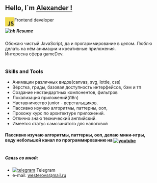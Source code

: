 ## Hello, I`m [Alexander !][telega]

<img align="left" alt="JavaScript" width="30" src="https://raw.githubusercontent.com/github/explore/80688e429a7d4ef2fca1e82350fe8e3517d3494d/topics/javascript/javascript.png" />Frontend developer

##### [<img align="baseline" alt="hh" width="20" src="https://i.hh.ru/logos/svg/hh.ru__min_.svg?v=11032019" />][hh] Resume 
Обожаю чистый JavaScript, да и прогарммирование в целом. Люблю делать на нём анимации и креативные приложения.
<br> Интересна сфера gameDev.

#
### Skills and Tools
- Анимации различных видов(canvas, svg, lottie, css)
- Вёрстка, гриды, базовая доступность интерфейсов, бэм и тп
- Создание нестандартных компонентов, фильтров
- Локализация приложений(i18n)
- Наставничество junior - верстальщиков.
- Пассивно изучаю алгоритмы, паттерны, ооп, 
- Прохожу курс по архитектуре приложений.
- Отлично знаю технический английский.
- Имеется статус самозанятого для налоговой

####  Пассивно изучаю алгоритмы, паттерны, ооп, делаю мини-игры, <br/> веду небольшой канал по программированию на [<img align="center" alt="youtube" width="56" src="https://www.gstatic.com/youtube/img/branding/youtubelogo/svg/youtubelogo.svg" />][youtube] 

#
##### Связь со мной:
- [<img align="baseline" alt="telegram" width="20" src="https://telegram.org/img/t_logo.svg?1" />][telega] Telegram 
- e-mail: westerovs@mail.ru   


[youtube]: https://www.youtube.com/c/WEBSTART-LIVE
[telega]: https://t.me/hard_magic
[mail]: westerovs@mail.ru
[hh]: https://voronezh.hh.ru/resume/db80ce62ff07c1cfdd0039ed1f7a38707a716c

